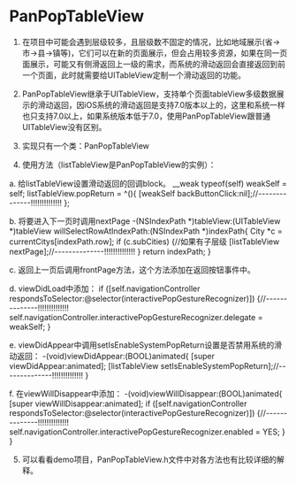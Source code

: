 # PanPopTableView
1. 在项目中可能会遇到层级较多，且层级数不固定的情况，比如地域展示(省->市->县->镇等)，它们可以在新的页面展示，但会占用较多资源，如果在同一页面展示，可能又有侧滑返回上一级的需求，而系统的滑动返回会直接返回到前一个页面，此时就需要给UITableView定制一个滑动返回的功能。

2. PanPopTableView继承于UITableView，支持单个页面tableView多级数据展示的滑动返回，因iOS系统的滑动返回是支持7.0版本以上的，这里和系统一样也只支持7.0以上，如果系统版本低于7.0，使用PanPopTableView跟普通UITableView没有区别。

3. 实现只有一个类：PanPopTableView

4. 使用方法（listTableView是PanPopTableView的实例）：
 
a. 给listTableView设置滑动返回的回调block。
    __weak typeof(self) weakSelf = self;
    listTableView.popReturn = ^(){
        [weakSelf backButtonClick:nil];//--------------!!!!!!!!!!!!!!
    };
 
b. 将要进入下一页时调用nextPage
-(NSIndexPath *)tableView:(UITableView *)tableView willSelectRowAtIndexPath:(NSIndexPath *)indexPath{
    City *c = currentCitys[indexPath.row];
    if (c.subCities) {//如果有子层级
        [listTableView nextPage];//--------------!!!!!!!!!!!!!!
    }
    return indexPath;
}
 
c. 返回上一页后调用frontPage方法，这个方法添加在返回按钮事件中。
 
d. viewDidLoad中添加：
    if ([self.navigationController respondsToSelector:@selector(interactivePopGestureRecognizer)]) {//--------------!!!!!!!!!!!!!!
        self.navigationController.interactivePopGestureRecognizer.delegate = weakSelf;
    }
 
e. viewDidAppear中调用setIsEnableSystemPopReturn设置是否禁用系统的滑动返回：
-(void)viewDidAppear:(BOOL)animated{
    [super viewDidAppear:animated];
    [listTableView setIsEnableSystemPopReturn];//--------------!!!!!!!!!!!!!!
}
 
f. 在viewWillDisappear中添加：
-(void)viewWillDisappear:(BOOL)animated{
    [super viewWillDisappear:animated];
    if ([self.navigationController respondsToSelector:@selector(interactivePopGestureRecognizer)]) {//--------------!!!!!!!!!!!!!!
        self.navigationController.interactivePopGestureRecognizer.enabled = YES;
    }
}

5. 可以看看demo项目，PanPopTableView.h文件中对各方法也有比较详细的解释。
